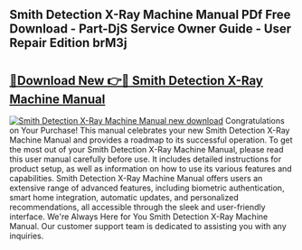 ## Smith Detection X-Ray Machine Manual PDf Free Download - Part-DjS Service Owner Guide - User Repair Edition brM3j

# <h2><a href="http://bc38917.oget.top/?id=Smith+Detection+X-Ray+Machine+Manual">🔗Download New 👉🔴 Smith Detection X-Ray Machine Manual</a></h2>

[![Smith Detection X-Ray Machine Manual new download](https://i.imgur.com/5g1atiW.png)](http://bc38917.oget.top/?id=Smith+Detection+X-Ray+Machine+Manual)
Congratulations on Your Purchase! This manual celebrates your new Smith Detection X-Ray Machine Manual and provides a roadmap to its successful operation. To get the most out of your Smith Detection X-Ray Machine Manual, please read this user manual carefully before use. It includes detailed instructions for product setup, as well as information on how to use its various features and capabilities. Smith Detection X-Ray Machine Manual offers users an extensive range of advanced features, including biometric authentication, smart home integration, automatic updates, and personalized recommendations, all accessible through the sleek and user-friendly interface. We're Always Here for You Smith Detection X-Ray Machine Manual. Our customer support team is dedicated to assisting you with any inquiries.
